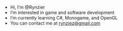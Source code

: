 - Hi, I’m @Rynzier
- I’m interested in game and software development
- I’m currently learning C#, Monogame, and OpenGL
- You can contact me at rynziez@gmail.com

<!---
Rynzier/Rynzier is a ✨ special ✨ repository because its `README.md` (this file) appears on your GitHub profile.
You can click the Preview link to take a look at your changes.
--->
